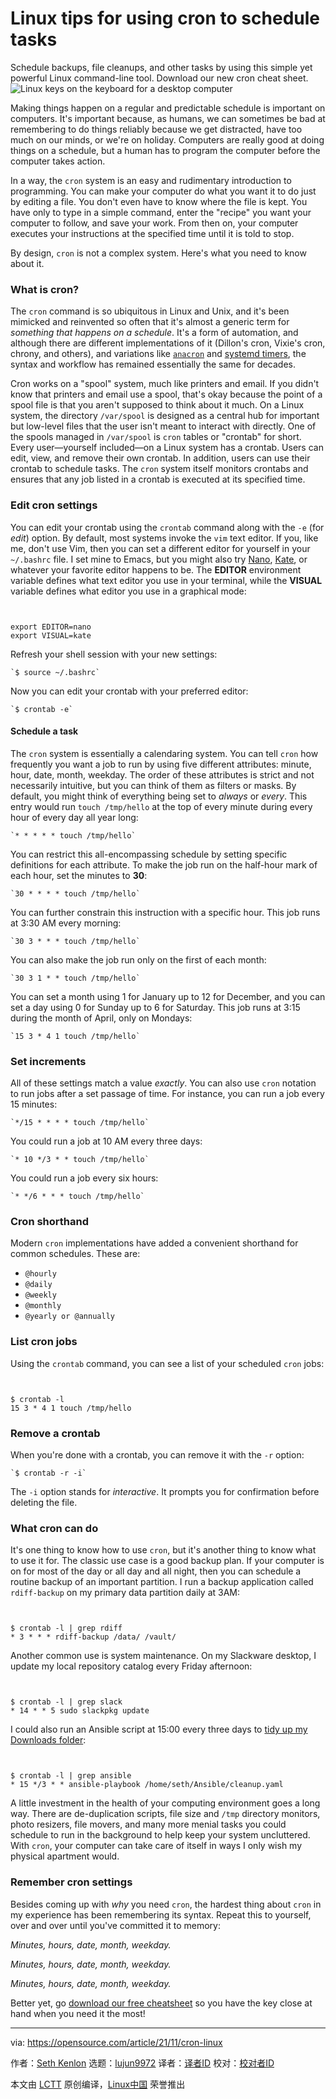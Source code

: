 [#]: subject: "Linux tips for using cron to schedule tasks"
[#]: via: "https://opensource.com/article/21/11/cron-linux"
[#]: author: "Seth Kenlon https://opensource.com/users/seth"
[#]: collector: "lujun9972"
[#]: translator: "Veryzzj"
[#]: reviewer: " "
[#]: publisher: " "
[#]: url: " "

Linux tips for using cron to schedule tasks
======
Schedule backups, file cleanups, and other tasks by using this simple
yet powerful Linux command-line tool. Download our new cron cheat sheet.
![Linux keys on the keyboard for a desktop computer][1]

Making things happen on a regular and predictable schedule is important on computers. It's important because, as humans, we can sometimes be bad at remembering to do things reliably because we get distracted, have too much on our minds, or we're on holiday. Computers are really good at doing things on a schedule, but a human has to program the computer before the computer takes action.

In a way, the `cron` system is an easy and rudimentary introduction to programming. You can make your computer do what you want it to do just by editing a file. You don't even have to know where the file is kept. You have only to type in a simple command, enter the "recipe" you want your computer to follow, and save your work. From then on, your computer executes your instructions at the specified time until it is told to stop.

By design, `cron` is not a complex system. Here's what you need to know about it.

### What is cron?

The `cron` command is so ubiquitous in Linux and Unix, and it's been mimicked and reinvented so often that it's almost a generic term for _something that happens on a schedule_. It's a form of automation, and although there are different implementations of it (Dillon's cron, Vixie's cron, chrony, and others), and variations like [`anacron`][2] and [systemd timers][3], the syntax and workflow has remained essentially the same for decades.

Cron works on a "spool" system, much like printers and email. If you didn't know that printers and email use a spool, that's okay because the point of a spool file is that you aren't supposed to think about it much. On a Linux system, the directory `/var/spool` is designed as a central hub for important but low-level files that the user isn't meant to interact with directly. One of the spools managed in `/var/spool` is `cron` tables or "crontab" for short. Every user—yourself included—on a Linux system has a crontab. Users can edit, view, and remove their own crontab. In addition, users can use their crontab to schedule tasks. The `cron` system itself monitors crontabs and ensures that any job listed in a crontab is executed at its specified time.

### Edit cron settings

You can edit your crontab using the `crontab` command along with the `-e` (for _edit_) option. By default, most systems invoke the `vim` text editor. If you, like me, don't use Vim, then you can set a different editor for yourself in your `~/.bashrc` file. I set mine to Emacs, but you might also try [Nano][4], [Kate][5], or whatever your favorite editor happens to be. The **EDITOR** environment variable defines what text editor you use in your terminal, while the **VISUAL** variable defines what editor you use in a graphical mode:


```


export EDITOR=nano
export VISUAL=kate

```

Refresh your shell session with your new settings:


```
`$ source ~/.bashrc`
```

Now you can edit your crontab with your preferred editor:


```
`$ crontab -e`
```

#### Schedule a task

The `cron` system is essentially a calendaring system. You can tell `cron` how frequently you want a job to run by using five different attributes: minute, hour, date, month, weekday. The order of these attributes is strict and not necessarily intuitive, but you can think of them as filters or masks. By default, you might think of everything being set to _always_ or _every_. This entry would run `touch /tmp/hello` at the top of every minute during every hour of every day all year long:


```
`* * * * * touch /tmp/hello`
```

You can restrict this all-encompassing schedule by setting specific definitions for each attribute. To make the job run on the half-hour mark of each hour, set the minutes to **30**:


```
`30 * * * * touch /tmp/hello`
```

You can further constrain this instruction with a specific hour. This job runs at 3:30 AM every morning:


```
`30 3 * * * touch /tmp/hello`
```

You can also make the job run only on the first of each month:


```
`30 3 1 * * touch /tmp/hello`
```

You can set a month using 1 for January up to 12 for December, and you can set a day using 0 for Sunday up to 6 for Saturday. This job runs at 3:15 during the month of April, only on Mondays:


```
`15 3 * 4 1 touch /tmp/hello`
```

### Set increments

All of these settings match a value _exactly_. You can also use `cron` notation to run jobs after a set passage of time. For instance, you can run a job every 15 minutes:


```
`*/15 * * * * touch /tmp/hello`
```

You could run a job at 10 AM every three days:


```
`* 10 */3 * * touch /tmp/hello`
```

You could run a job every six hours:


```
`* */6 * * * touch /tmp/hello`
```

### Cron shorthand

Modern `cron` implementations have added a convenient shorthand for common schedules. These are:

  * `@hourly`
  * `@daily`
  * `@weekly`
  * `@monthly`
  * `@yearly or @annually`



### List cron jobs

Using the `crontab` command, you can see a list of your scheduled `cron` jobs:


```


$ crontab -l
15 3 * 4 1 touch /tmp/hello

```

### Remove a crontab

When you're done with a crontab, you can remove it with the `-r` option:


```
`$ crontab -r -i`
```

The `-i` option stands for _interactive_. It prompts you for confirmation before deleting the file.

### What cron can do

It's one thing to know how to use `cron`, but it's another thing to know what to use it for. The classic use case is a good backup plan. If your computer is on for most of the day or all day and all night, then you can schedule a routine backup of an important partition. I run a backup application called `rdiff-backup` on my primary data partition daily at 3AM:


```


$ crontab -l | grep rdiff
* 3 * * * rdiff-backup /data/ /vault/

```

Another common use is system maintenance. On my Slackware desktop, I update my local repository catalog every Friday afternoon:


```


$ crontab -l | grep slack
* 14 * * 5 sudo slackpkg update

```

I could also run an Ansible script at 15:00 every three days to [tidy up my Downloads folder][6]:


```


$ crontab -l | grep ansible
* 15 */3 * * ansible-playbook /home/seth/Ansible/cleanup.yaml

```

A little investment in the health of your computing environment goes a long way. There are de-duplication scripts, file size and `/tmp` directory monitors, photo resizers, file movers, and many more menial tasks you could schedule to run in the background to help keep your system uncluttered. With `cron`, your computer can take care of itself in ways I only wish my physical apartment would.

### Remember cron settings

Besides coming up with _why_ you need `cron`, the hardest thing about `cron` in my experience has been remembering its syntax. Repeat this to yourself, over and over until you've committed it to memory:

_Minutes, hours, date, month, weekday._

_Minutes, hours, date, month, weekday._

_Minutes, hours, date, month, weekday._

Better yet, go [download our free cheatsheet][7] so you have the key close at hand when you need it the most!

--------------------------------------------------------------------------------

via: https://opensource.com/article/21/11/cron-linux

作者：[Seth Kenlon][a]
选题：[lujun9972][b]
译者：[译者ID](https://github.com/译者ID)
校对：[校对者ID](https://github.com/校对者ID)

本文由 [LCTT](https://github.com/LCTT/TranslateProject) 原创编译，[Linux中国](https://linux.cn/) 荣誉推出

[a]: https://opensource.com/users/seth
[b]: https://github.com/lujun9972
[1]: https://opensource.com/sites/default/files/styles/image-full-size/public/lead-images/linux_keyboard_desktop.png?itok=I2nGw78_ (Linux keys on the keyboard for a desktop computer)
[2]: https://opensource.com/article/21/2/linux-automation
[3]: https://opensource.com/article/20/7/systemd-timers
[4]: https://opensource.com/article/20/12/gnu-nano
[5]: https://opensource.com/article/20/12/kate-text-editor
[6]: https://opensource.com/article/21/9/keep-folders-tidy-ansible
[7]: https://opensource.com/downloads/linux-cron-cheat-sheet
